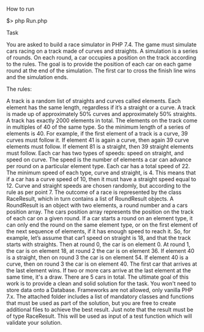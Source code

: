 How to run

$> php Run.php

Task

You are asked to build a race simulator in PHP 7.4. The game must simulate cars racing on a track made of curves and straights. A simulation is a series of rounds. On each round, a car occupies a position on the track according to the rules. The goal is to provide the position of each car on each game round at the end of the simulation. The first car to cross the finish line wins and the simulation ends.

The rules:

A track is a random list of straights and curves called elements. Each element has the same length, regardless if it’s a straight or a curve.
A track is made up of approximately 50% curves and approximately 50% straights.
A track has exactly 2000 elements in total.
The elements on the track come in multiples of 40 of the same type. So the minimum length of a series of elements is 40. For example, if the first element of a track is a curve, 39 curves must follow it. If element 41 is again a curve, then again 39 curve elements must follow. If element 81 is a straight, then 39 straight elements must follow.
Each car has two types of speeds:
speed on straight, and
speed on curve.
The speed is the number of elements a car can advance per round on a particular element type.
Each car has a total speed of 22. The minimum speed of each type, curve and straight, is 4. This means that if a car has a curve speed of 10, then it must have a straight speed equal to 12.
Curve and straight speeds are chosen randomly, but according to the rule as per point 7.
The outcome of a race is represented by the class RaceResult, which in turn contains a list of RoundResult objects.
A RoundResult is an object with two elements, a round number and a cars position array. The cars position array represents the position on the track of each car on a given round.
If a car starts a round on an element type, it can only end the round on the same element type, or on the first element of the next sequence of elements, if it has enough speed to reach it.
So, for example, let’s assume that car1 speed on straight is 18, and that the track starts with straights. Then at round 0, the car is on element 0. At round 1, the car is on element 18, at round 2 the car is on element 36. If element 40 is a straight, then on round 3 the car is on element 54. If element 40 is a curve, then on round 3 the car is on element 40.
The first car that arrives at the last element wins. If two or more cars arrive at the last element at the same time, it's a draw.
There are 5 cars in total.
The ultimate goal of this work is to provide a clean and solid solution for the task. You won't need to store data onto a Database. Frameworks are not allowed, only vanilla PHP 7.x. The attached folder includes a list of mandatory classes and functions that must be used as part of the solution, but you are free to create additional files to achieve the best result. Just note that the result must be of type RaceResult. This will be used as input of a test function which will validate your solution.